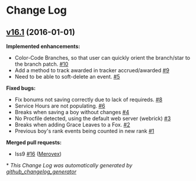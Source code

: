 # Change Log

## [v16.1](https://github.com/Merovex/leaf-blower/tree/v16.1) (2016-01-01)
**Implemented enhancements:**

- Color-Code Branches, so that user can quickly orient the branch/star to the branch patch. [\#10](https://github.com/Merovex/leaf-blower/issues/10)
- Add a method to track awarded in tracker accrued/awarded [\#9](https://github.com/Merovex/leaf-blower/issues/9)
- Need to be able to soft-delete an event. [\#5](https://github.com/Merovex/leaf-blower/issues/5)

**Fixed bugs:**

- Fix bonums not saving correctly due to lack of requireds. [\#8](https://github.com/Merovex/leaf-blower/issues/8)
- Service Hours are not populating. [\#6](https://github.com/Merovex/leaf-blower/issues/6)
- Breaks when saving a boy without changes [\#4](https://github.com/Merovex/leaf-blower/issues/4)
- No Procfile detected, using the default web server \(webrick\) [\#3](https://github.com/Merovex/leaf-blower/issues/3)
- Breaks when adding Grace Leaves to a Fox. [\#2](https://github.com/Merovex/leaf-blower/issues/2)
- Previous boy's rank events being counted in new rank [\#1](https://github.com/Merovex/leaf-blower/issues/1)

**Merged pull requests:**

- Iss9 [\#16](https://github.com/Merovex/leaf-blower/pull/16) ([Merovex](https://github.com/Merovex))



\* *This Change Log was automatically generated by [github_changelog_generator](https://github.com/skywinder/Github-Changelog-Generator)*